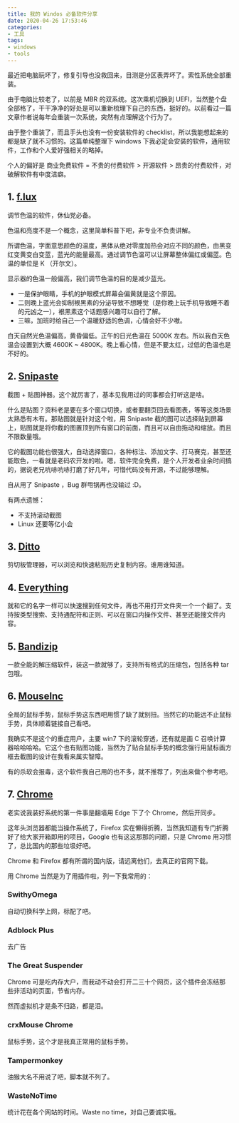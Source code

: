 ```yaml
---
title: 我的 Windos 必备软件分享
date: 2020-04-26 17:53:46
categories:
- 工具
tags:
- windows
- tools
---
```




最近把电脑玩坏了，修复引导也没救回来，目测是分区表弄坏了。索性系统全部重装。



由于电脑比较老了，以前是 MBR 的双系统。这次乘机切换到 UEFI，当然整个盘全部格了，干干净净的好处是可以重新梳理下自己的东西，挺好的。以前看过一篇文章作者说每年会重装一次系统，突然有点理解这个行为了。



由于整个重装了，而且手头也没有一份安装软件的 checklist，所以我能想起来的都是缺了就不习惯的。这篇单纯整理下 windows 下我必定会安装的软件，通用软件，工作和个人爱好强相关的略掉。

<!--more-->

个人的偏好是 商业免费软件 = 不贵的付费软件 > 开源软件 > 昂贵的付费软件，对破解软件有中度洁癖。



## 1. [f.lux](https://justgetflux.com/)

调节色温的软件，休仙党必备。



色温和亮度不是一个概念，这里简单科普下吧，非专业不负责讲解。

所谓色温，字面意思颜色的温度，黑体从绝对零度加热会对应不同的颜色，由黑变红变黄变白变蓝，蓝光的能量最高。通过调节色温可以让屏幕整体偏红或偏蓝。色温的单位是 K （开尔文）。



显示器的色温一般偏高，我们调节色温的目的是减少蓝光。

- 一是保护眼睛，手机的护眼模式屏幕会偏黄就是这个原因。
- 二则晚上蓝光会抑制裉黑素的分泌导致不想睡觉（是你晚上玩手机导致睡不着的元凶之一），裉黑素这个话题感兴趣可以自行了解。
- 三嘛，加班时给自己一个温暖舒适的色调，心情会好不少嗷。



白天自然光色温偏高，黄昏偏低。正午的日光色温在 5000K 左右。所以我白天色温会设置到大概 4600K ~ 4800K。晚上看心情，但是不要太红，过低的色温也是不好的。



## 2. [Snipaste](https://zh.snipaste.com/)

截图 + 贴图神器。这个就厉害了，基本见我用过的同事都会打听这是啥。



什么是贴图？资料老是要在多个窗口切换，或者要翻页回去看图表，等等这类场景太熟悉有木有。那贴图就是针对这个啦，用 Snipaste  截的图可以选择贴到屏幕上，贴图就是将你截的图置顶到所有窗口的前面，而且可以自由拖动和缩放。而且不限数量哦。



它的截图功能也很强大，自动选择窗口，各种标注、添加文字、打马赛克，甚至还能取色，一看就是老码农开发的啦。嗯，软件完全免费，是个人开发者业余时间搞的，据说老兄吭哧吭哧打磨了好几年，可惜代码没有开源，不过能够理解。



自从用了 Snipaste ，Bug 群甩锅再也没输过 :D。



有两点遗憾：

- 不支持滚动截图
- Linux 还要等亿小会



## 3. [Ditto](https://ditto-cp.sourceforge.io/)

剪切板管理器，可以浏览和快速粘贴历史复制内容。谁用谁知道。



## 4. [Everything](https://www.voidtools.com/zh-cn/)

就和它的名字一样可以快速搜到任何文件，再也不用打开文件夹一个一个翻了。支持按类型搜索、支持通配符和正则、可以在窗口内操作文件、甚至还能搜文件内容。



## 5. [Bandizip](https://www.bandizip.com/)

一款全能的解压缩软件，装这一款就够了，支持所有格式的压缩包，包括各种 tar 包哦。



## 6. [MouseInc](https://shuax.com/project/mouseinc/)

全局的鼠标手势，鼠标手势这东西吧用惯了缺了就别扭。当然它的功能远不止鼠标手势，具体顺着链接自己看吧。



我确实不是这个的重症用户，主要 win7 下的滚轮穿透，还有就是画 C 召唤计算器哈哈哈哈。它这个也有贴图功能，当然为了贴合鼠标手势的概念强行用鼠标画方框去截图的设计在我看来属实智障。



有的杀软会报毒，这个软件我自己用的也不多，就不推荐了，列出来做个参考吧。



## 7. [Chrome](https://www.google.com/intl/zh-CN/chrome/)

老实说我装好系统的第一件事是翻墙用 Edge 下了个 Chrome，然后开同步。



这年头浏览器都能当操作系统了，Firefox 实在懒得折腾，当然我知道有专门折腾好了给大家开箱即用的项目，Google 也有这这那那的问题，只是 Chrome 用习惯了，总比国内的那些垃圾好吧。



Chrome 和 Firefox 都有所谓的国内版，请远离他们，去真正的官网下载。



用 Chrome 当然是为了用插件啦，列一下我常用的：

### SwithyOmega

自动切换科学上网，标配了吧。

### Adblock Plus

去广告

### The Great Suspender

Chrome 可是吃内存大户，而我动不动会打开二三十个网页，这个插件会冻结那些非活动的页面，节省内存。

然而虚拟机才是条不归路，都是泪。

### crxMouse Chrome

鼠标手势，这个才是我真正常用的鼠标手势。

### Tampermonkey

油猴大名不用说了吧，脚本就不列了。

### WasteNoTime

统计花在各个网站的时间。Waste no time，对自己要诚实哦。


